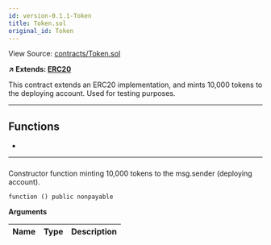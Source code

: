 ```yaml
---
id: version-0.1.1-Token
title: Token.sol
original_id: Token
---
```


View Source: [contracts/Token.sol](https://github.com/statechannels/monorepo/tree/master/packages/nitro-protocol/contracts/Token.sol)

**↗ Extends: [ERC20](ERC20.md)**

This contract extends an ERC20 implementation, and mints 10,000 tokens to the deploying account. Used for testing purposes.

---

## Functions

- [](#)

---

### 

Constructor function minting 10,000 tokens to the msg.sender (deploying account).

```solidity
function () public nonpayable
```

**Arguments**

| Name        | Type           | Description  |
| ------------- |------------- | -----|

